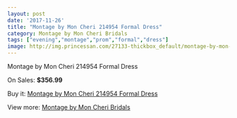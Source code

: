 ```yaml
---
layout: post
date: '2017-11-26'
title: "Montage by Mon Cheri 214954 Formal Dress"
category: Montage by Mon Cheri Bridals
tags: ["evening","montage","prom","formal","dress"]
image: http://img.princessan.com/27133-thickbox_default/montage-by-mon-cheri-214954-formal-dress.jpg
---
```

Montage by Mon Cheri 214954 Formal Dress

On Sales: **$356.99**
<a href="https://www.princessan.com/en/12391-montage-by-mon-cheri-214954-formal-dress.html"><amp-img layout="responsive" width="600" height="600" src="//img.princessan.com/27133-thickbox_default/montage-by-mon-cheri-214954-formal-dress.jpg" alt="Montage by Mon Cheri 214954 Formal Dress 0" /></a>
<a href="https://www.princessan.com/en/12391-montage-by-mon-cheri-214954-formal-dress.html"><amp-img layout="responsive" width="600" height="600" src="//img.princessan.com/27135-thickbox_default/montage-by-mon-cheri-214954-formal-dress.jpg" alt="Montage by Mon Cheri 214954 Formal Dress 1" /></a>
<a href="https://www.princessan.com/en/12391-montage-by-mon-cheri-214954-formal-dress.html"><amp-img layout="responsive" width="600" height="600" src="//img.princessan.com/27134-thickbox_default/montage-by-mon-cheri-214954-formal-dress.jpg" alt="Montage by Mon Cheri 214954 Formal Dress 2" /></a>

Buy it: [Montage by Mon Cheri 214954 Formal Dress](https://www.princessan.com/en/12391-montage-by-mon-cheri-214954-formal-dress.html "Montage by Mon Cheri 214954 Formal Dress")

View more: [Montage by Mon Cheri Bridals](https://www.princessan.com/en/89- "Montage by Mon Cheri Bridals")